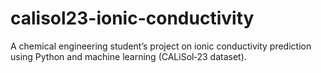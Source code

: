 # calisol23-ionic-conductivity
A chemical engineering student’s project on ionic conductivity prediction using Python and machine learning (CALiSol‑23 dataset).
